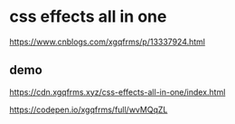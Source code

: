 # css effects all in one


https://www.cnblogs.com/xgqfrms/p/13337924.html


## demo

https://cdn.xgqfrms.xyz/css-effects-all-in-one/index.html

https://codepen.io/xgqfrms/full/wvMQqZL
